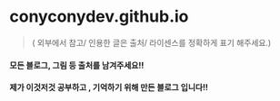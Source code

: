 # conyconydev.github.io
 > ( 외부에서 참고/ 인용한 글은 출처/ 라이센스를 정확하게 표기 해주세요.)



#### 모든 블로그, 그림 등 출처를 남겨주세요!!
####  제가 이것저것 공부하고 , 기억하기 위해 만든 블로그 입니다!!

